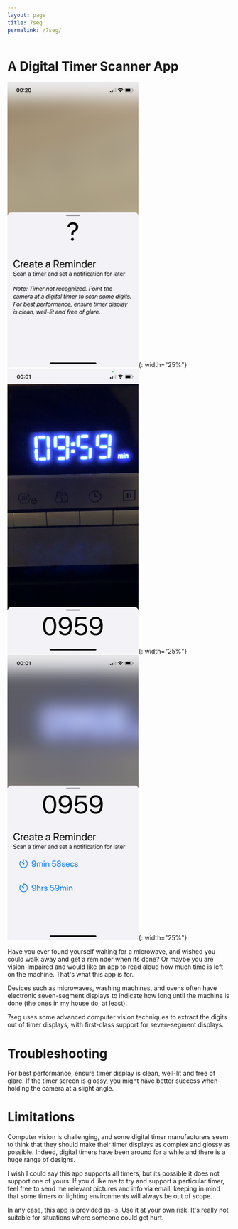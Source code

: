 ```yaml
---
layout: page
title: 7seg
permalink: /7seg/
---
```


# A Digital Timer Scanner App

![View of app in light-theme help mode](/assets/help-light.png){: width="25%"}
![View of app in light-theme scanner mode](/assets/scan-light.png){: width="25%"}
![View of app in light-theme reminder mode](/assets/reminder-light.png){: width="25%"}

Have you ever found yourself waiting for a microwave, and wished you could walk away
and get a reminder when its done?
Or maybe you are vision-impaired and would like an app to read aloud how much time is left on the machine.
That's what this app is for.
 
Devices such as microwaves, washing machines, and ovens often have electronic seven-segment displays to indicate how long until the machine is done (the ones in my house do, at least).

7seg uses some advanced computer vision techniques to extract the digits out of timer displays, with first-class support for seven-segment displays.

# Troubleshooting
For best performance, ensure timer display is clean, well-lit and free of glare.
If the timer screen is glossy, you might have better success when holding the camera
at a slight angle.

# Limitations
Computer vision is challenging, and some digital timer manufacturers seem to think that they
should make their timer displays as complex and glossy as possible.
Indeed, digital timers have been around for a while and there is a huge range of designs.

I wish I could say this app supports all timers, but its possible it does not support one of yours. If you'd like me to try and support a particular timer, feel free to send me relevant pictures and info via email, keeping in mind that some timers or lighting environments will always be out of scope.

In any case, this app is provided as-is.
Use it at your own risk.
It's really not suitable for situations where someone could get hurt.
